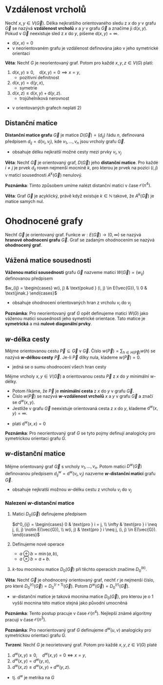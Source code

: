 # Vzdálenost vrcholů

Nechť $x, y \in V(\vec{G})$. Délka nejkratšího orientovaného sledu z $x$ do $y$ v grafu $\vec{G}$ se nazývá **vzdálenost vrcholů** $x$ a $y$ v grafu $\vec{G}$ a značíme ji $\text{d}(x, y)$. Pokud v $\vec{G}$ neexistuje sled z $x$ do $y$, píšeme $\text{d}(x, y) = \infty$.

- $\text{d}(x, x) = 0$
- v neorientovaném grafu je vzdálenost definována jako v jeho symetrické orientaci

**Věta**: Nechť $G$ je neorientovaný graf. Potom pro každé $x, y, z \in V(G)$ platí:
1) $\text{d}(x, y) \geq 0, \quad \text{d}(x, y) = 0 \implies x = y,$
	- pozitivní definitnost
2) $\text{d}(x, y) = \text{d}(y, x),$
	- symetrie
3) $\text{d}(x, z) \leq \text{d}(x, y) + \text{d}(y, z).$
	- trojúhelníková nerovnost
- v orientovaných grafech neplatí 2)

## Distanční matice

**Distanční matice grafu** $\vec{G}$ je matice $D(\vec{G}) = (d_{ij})$ řádu $n$, definovaná předpisem $d_{ij} = \text{d}(v_{i}, v_{j})$, kde $v_{1}, \dots, v_{n}$ jsou vrcholy grafu $\vec{G}$.
- obsahuje délku nejkratší možné cesty mezi prvky $v_{i}, v_{j}$

**Věta**: Nechť $\vec{G}$ je orientovaný graf, $D(\vec{G})$ jeho **distanční matice**. Pro každé $i \neq j$ je prvek $d_{ij}$ roven nejmenší mocnině $k$, pro kterou je prvek na pozici $(i, j)$ v matici sousednosti $A^k(\vec{G})$ nenulový.

**Poznámka**: Tímto způsobem umíme nalézt distanční matici v čase $\mathcal{O}(n^4)$.

**Věta**: Graf $\vec{G}$ je acyklický, právě když existuje $k \in \mathbb{N}$ takové, že $A^k(\vec{G})$ je matice samých nul.

# Ohodnocené grafy

Nechť $\vec{G}$ je orientovaný graf. Funkce $w : E(\vec{G}) \to (0, \infty)$ se nazývá **hranové ohodnocení grafu** $\vec{G}$. Graf se zadaným ohodnocením se nazývá **ohodnocený graf**.

## Vážená matice sousednosti

**Váženou maticí sousednosti** grafu $\vec{G}$ nazveme matici $W(\vec{G}) = (w_{ij})$ definovanou předpisem

$w_{ij} = \begin{cases} w(i, j) & \text{pokud } (i, j) \in E(\vec{G}), \\ 0 & \text{jinak.} \end{cases}$

- obsahuje ohodnocení orientovaných hran z vrcholu $v_{i}$ do $v_{j}$

**Poznámka**: Pro neorientovaný graf $G$ opět definujeme matici $W(G)$ jako váženou matici sousednosti jeho symetrické orientace. Tato matice je **symetrická** a má **nulové diagonální prvky**.

## $w$-délka cesty

Mějme orientovanou cestu $\vec{P} \subseteq \vec{G}$ v $\vec{G}$. Číslo $w(\vec{P}) = \sum_{h\in H(\vec{P})} w(h)$ se nazývá **$w$-délkou cesty** $\vec{P}$. Je-li $\vec{P}$ dílky nula, klademe $w(\vec{P}) = 0$.
- jedná se o sumu ohodnocení všech hran cesty

Mějme vrcholy $x, y \in V(\vec{G})$ a orientovanou cestu $\vec{P}$ z $x$ do $y$ minimální $w$-délky.
- Potom říkáme, že $\vec{P}$ je **minimální cesta** z $x$ do $y$ v grafu $\vec{G}$.
- Číslo $w(\vec{P})$ se nazývá **$w$-vzdálenost vrcholů** $x$ a $y$ v grafu $\vec{G}$ a značí se $\text{d}^w(x, y)$.
- Jestliže v grafu $\vec{G}$ neexistuje orientovaná cesta z $x$ do $y$, klademe $\text{d}^w(x, y) = \infty$.
+ platí $\text{d}^w(x, x) = 0$

**Poznámka**: Pro neorientovaný graf $G$ se tyto pojmy definují analogicky pro symetrickou orientaci grafu $G$.

## $w$-distanční matice

Mějme orientovaný graf $\vec{G}$ s vrcholy $v_{1}, \dots, v_{n}$. Potom matici $D^w(\vec{G})$ definovanou předpisem $d^w_{ij} = \text{d}^w(v_{i}, v_{j})$ nazveme **$w$-distanční maticí** grafu $\vec{G}$.
- obsahuje nejkratší možnou $w$-délku cestu z vrcholu $v_{i}$ do $v_{j}$

### Nalezení $w$-distanční matice

1) Matici $D_{0}(\vec{G})$ definujeme předpisem

	$d^0_{ij} = \begin{cases} 0 & \text{pro } i = j, \\ \infty & \text{pro } i \neq j, (i, j) \notin E(\vec{G}), \\ w(i, j) & \text{pro } i \neq j, (i, j) \in E(\vec{G}). \end{cases}$

2) Definujeme nové operace
	- $a \oplus b = \min(a, b),$
	- $a \otimes b = a + b.$

3) $k$-tou mocninou matice $D_{0}(\vec{G})$ při těchto operacích značíme $D_{0}^{(k)}$.

**Věta**: Nechť $\vec{G}$ je ohodnocený orientovaný graf, nechť $r$ je nejmenší číslo, pro které $D_{0}^{(r)}(\vec{G}) = D_{0}^{(r+1)}(\vec{G})$. Potom $D^w(\vec{G}) = D_{0}^{(r)}(\vec{G})$.
- $w$-distanční matice je taková mocnina matice $D_{0}(\vec{G})$, pro kterou je o 1 vyšší mocnina této matice stejná jako původní umocněná

**Poznámka**: Tento postup pracuje v čase $\mathcal{O}(n^4)$. Nejlepší známé algoritmy pracují v čase $\mathcal{O}(n^3)$.

**Poznámka**: Pro neorientovaný graf $G$ definujeme $d^w(u, v)$ analogicky pro symetrickou orientaci grafu $G$.

**Tvrzení**: Nechť $G$ je neorietovaný graf. Potom pro každé $x, y, z \in V(G)$ platé
1) $d^w(x, y) \geq 0, \quad d^w(x, y) = 0 \iff x = y,$
2) $d^w(x, y) = d^w(y, x),$
3) $d^w(x, z) \leq d^w(x, y) + d^w(y, z).$
- tj.  $\text{d}^w$ je metrika na $G$
